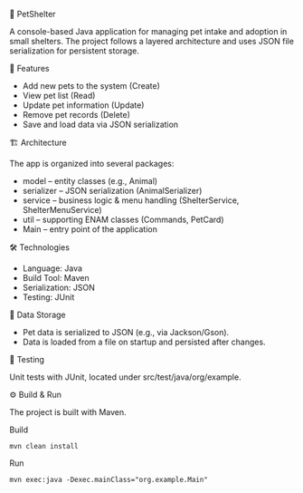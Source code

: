 🐾 PetShelter

A console-based Java application for managing pet intake and adoption in small shelters.
The project follows a layered architecture and uses JSON file serialization for persistent storage.

📌 Features

* Add new pets to the system (Create)
* View pet list (Read)
* Update pet information (Update)
* Remove pet records (Delete)
* Save and load data via JSON serialization

🏗 Architecture

The app is organized into several packages:

* model – entity classes (e.g., Animal)
* serializer – JSON serialization (AnimalSerializer)
* service – business logic & menu handling (ShelterService, ShelterMenuService)
* util – supporting ENAM classes (Commands, PetCard)
* Main – entry point of the application

 🛠️ Technologies

* Language: Java
* Build Tool: Maven
* Serialization: JSON
* Testing: JUnit

💾 Data Storage

* Pet data is serialized to JSON (e.g., via Jackson/Gson).
* Data is loaded from a file on startup and persisted after changes.

🧪 Testing

Unit tests with JUnit, located under src/test/java/org/example.

⚙️ Build & Run

The project is built with Maven.

Build
```
mvn clean install
```
Run
```
mvn exec:java -Dexec.mainClass="org.example.Main"
```
